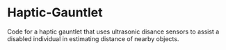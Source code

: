 # Haptic-Gauntlet
Code for a haptic gauntlet that uses ultrasonic disance sensors to assist a disabled individual in estimating distance of nearby objects.
